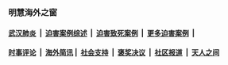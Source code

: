 
### 明慧海外之窗

####  [武汉肺炎](indexes/365.md?t=07200901) &nbsp;|&nbsp;  [迫害案例综述](indexes/328.md?t=07200901) &nbsp;|&nbsp; [迫害致死案例](indexes/277.md?t=07200901)  &nbsp;|&nbsp; [更多迫害案例](indexes/81.md?t=07200901)  &nbsp;|&nbsp; 
####  [时事评论](indexes/19.md?t=07200901) &nbsp;|&nbsp; [海外简讯](indexes/245.md?t=07200901)&nbsp;|&nbsp;  [社会支持](indexes/140.md?t=07200901) &nbsp;|&nbsp; [褒奖决议](indexes/282.md?t=07200901) &nbsp;|&nbsp; [社区报道](indexes/91.md?t=07200901)  &nbsp;|&nbsp; [天人之间](indexes/78.md?t=07200901) 

